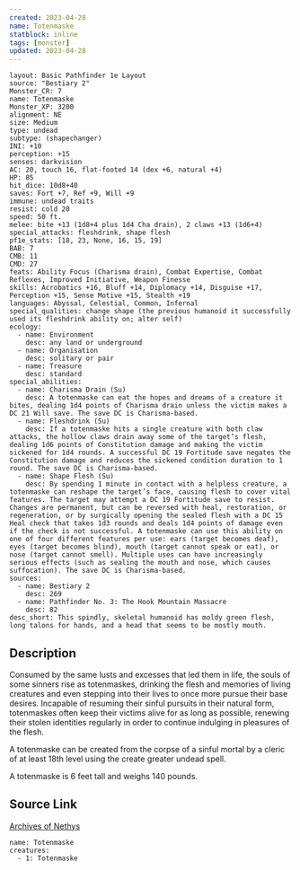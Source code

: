 ```yaml
---
created: 2023-04-28
name: Totenmaske
statblock: inline
tags: [monster]
updated: 2023-04-28
---
```

```statblock
layout: Basic Pathfinder 1e Layout
source: "Bestiary 2"
Monster_CR: 7
name: Totenmaske
Monster_XP: 3200
alignment: NE
size: Medium
type: undead
subtype: (shapechanger)
INI: +10
perception: +15
senses: darkvision
AC: 20, touch 16, flat-footed 14 (dex +6, natural +4)
HP: 85
hit_dice: 10d8+40
saves: Fort +7, Ref +9, Will +9
immune: undead traits
resist: cold 20
speed: 50 ft.
melee: bite +13 (1d8+4 plus 1d4 Cha drain), 2 claws +13 (1d6+4)
special_attacks: fleshdrink, shape flesh
pf1e_stats: [18, 23, None, 16, 15, 19]
BAB: 7
CMB: 11
CMD: 27
feats: Ability Focus (Charisma drain), Combat Expertise, Combat Reflexes, Improved Initiative, Weapon Finesse
skills: Acrobatics +16, Bluff +14, Diplomacy +14, Disguise +17, Perception +15, Sense Motive +15, Stealth +19
languages: Abyssal, Celestial, Common, Infernal
special_qualities: change shape (the previous humanoid it successfully used its fleshdrink ability on; alter self)
ecology:
  - name: Environment
    desc: any land or underground
  - name: Organisation
    desc: solitary or pair
  - name: Treasure
    desc: standard
special_abilities:
  - name: Charisma Drain (Su)
    desc: A totenmaske can eat the hopes and dreams of a creature it bites, dealing 1d4 points of Charisma drain unless the victim makes a DC 21 Will save. The save DC is Charisma-based.
  - name: Fleshdrink (Su)
    desc: If a totenmaske hits a single creature with both claw attacks, the hollow claws drain away some of the target’s flesh, dealing 1d6 points of Constitution damage and making the victim sickened for 1d4 rounds. A successful DC 19 Fortitude save negates the Constitution damage and reduces the sickened condition duration to 1 round. The save DC is Charisma-based.
  - name: Shape Flesh (Su)
    desc: By spending 1 minute in contact with a helpless creature, a totenmaske can reshape the target’s face, causing flesh to cover vital features. The target may attempt a DC 19 Fortitude save to resist. Changes are permanent, but can be reversed with heal, restoration, or regeneration, or by surgically opening the sealed flesh with a DC 15 Heal check that takes 1d3 rounds and deals 1d4 points of damage even if the check is not successful. A totenmaske can use this ability on one of four different features per use: ears (target becomes deaf), eyes (target becomes blind), mouth (target cannot speak or eat), or nose (target cannot smell). Multiple uses can have increasingly serious effects (such as sealing the mouth and nose, which causes suffocation). The save DC is Charisma-based.
sources:
  - name: Bestiary 2
    desc: 269
  - name: Pathfinder No. 3: The Hook Mountain Massacre
    desc: 82
desc_short: This spindly, skeletal humanoid has moldy green flesh, long talons for hands, and a head that seems to be mostly mouth.
```
## Description
Consumed by the same lusts and excesses that led them in life, the souls of some sinners rise as totenmaskes, drinking the flesh and memories of living creatures and even stepping into their lives to once more pursue their base desires. Incapable of resuming their sinful pursuits in their natural form, totenmaskes often keep their victims alive for as long as possible, renewing their stolen identities regularly in order to continue indulging in pleasures of the flesh.

A totenmaske can be created from the corpse of a sinful mortal by a cleric of at least 18th level using the create greater undead spell.

A totenmaske is 6 feet tall and weighs 140 pounds.
## Source Link
[Archives of Nethys](https://aonprd.com/MonsterDisplay.aspx?ItemName=Totenmaske)
```encounter-table
name: Totenmaske
creatures:
  - 1: Totenmaske
```
